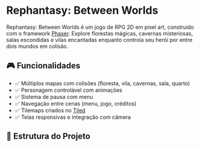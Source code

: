 # Rephantasy: Between Worlds

Rephantasy: Between Worlds é um jogo de RPG 2D em pixel art, construído com o framework [Phaser](https://phaser.io/). Explore florestas mágicas, cavernas misteriosas, salas escondidas e vilas encantadas enquanto controla seu herói por entre dois mundos em colisão.

## 🎮 Funcionalidades

- ✅ Múltiplos mapas com colisões (floresta, vila, cavernas, sala, quarto)
- ✅ Personagem controlável com animações
- ✅ Sistema de pausa com menu
- ✅ Navegação entre cenas (menu, jogo, créditos)
- ✅ Tilemaps criados no [Tiled](https://mapeditor.org)
- ✅ Telas responsivas e integração com câmera

## 📁 Estrutura do Projeto

